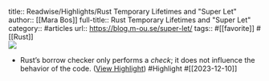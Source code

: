 title:: Readwise/Highlights/Rust Temporary Lifetimes and "Super Let"
author:: [[Mara Bos]]
full-title:: Rust Temporary Lifetimes and "Super Let"
category:: #articles
url:: https://blog.m-ou.se/super-let/
tags:: #[[favorite]] #[[Rust]]  
![](https://readwise-assets.s3.amazonaws.com/static/images/article3.5c705a01b476.png)
- Rust’s borrow checker only performs a *check*; it does not influence the behavior of the code. ([View Highlight](https://read.readwise.io/read/01hh954kyq0bmfnw2925t69ccm)) #Highlight #[[2023-12-10]]
